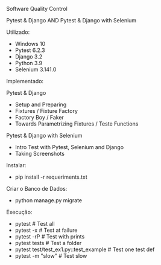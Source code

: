 Software Quality Control

Pytest & Django
AND
Pytest & Django with Selenium

Utilizado:
- Windows 10
- Pytest 6.2.3
- Django 3.2
- Python 3.9
- Selenium 3.141.0

Implementado:

Pytest & Django
- Setup and Preparing
- Fixtures / Fixture Factory
- Factory Boy / Faker
- Towards Parametrizing Fixtures / Teste Functions


Pytest & Django with Selenium
- Intro Test with Pytest, Selenium and Django
- Taking Screenshots

Instalar:
- pip install -r requeriments.txt

Criar o Banco de Dados:
- python manage.py migrate

Execução:
- pytest # Test all
- pytest -x # Test at failure
- pytest -rP # Test with prints
- pytest tests # Test a folder
- pytest test/test_ex1.py::test_example # Test one test def
- pytest -m "slow" # Test slow
